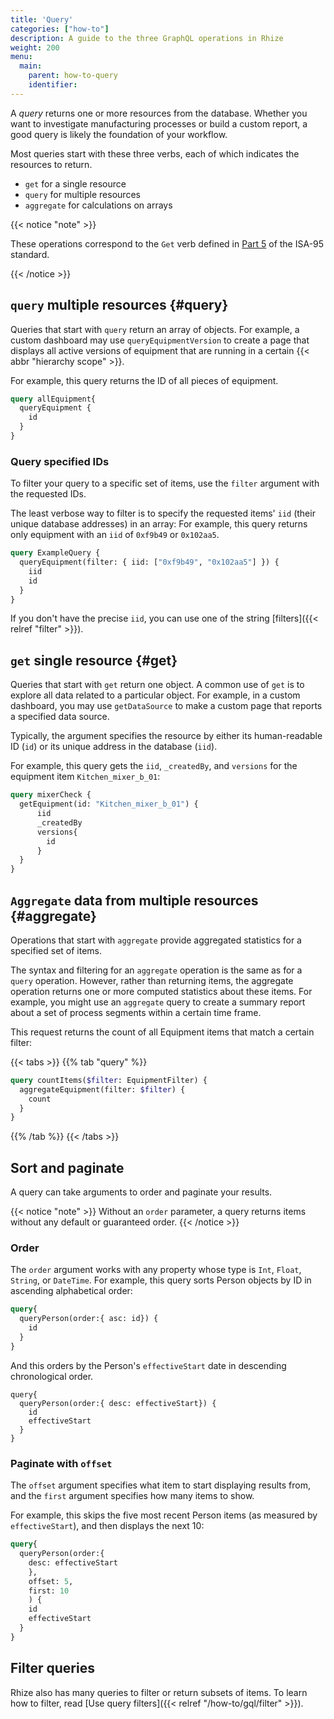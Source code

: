 ```yaml
---
title: 'Query'
categories: ["how-to"]
description: A guide to the three GraphQL operations in Rhize
weight: 200
menu:
  main:
    parent: how-to-query
    identifier:
---
```


A _query_ returns one or more resources from the database.
Whether you want to investigate manufacturing processes or build a custom report,
a good query is likely the foundation of your workflow.

Most queries start with these three verbs, each of which indicates the resources to return.

- `get` for a single resource
- `query` for multiple resources
- `aggregate` for calculations on arrays


{{< notice "note" >}}

These operations correspond to the `Get` verb defined in [Part 5](https://www.isa.org/products/ansi-isa-95-00-05-2018-enterprise-control-system-i) of the ISA-95 standard.

{{< /notice >}}

## `query` multiple resources {#query}

Queries that start with `query` return an array of objects.
For example, a custom dashboard may use `queryEquipmentVersion` to create a page that displays all active versions of equipment that are running in a certain {{< abbr "hierarchy scope" >}}.

For example, this query returns the ID of all pieces of equipment.

```graphql
query allEquipment{
  queryEquipment {
    id
  }
}
```

### Query specified IDs

To filter your query to a specific set of items, use the `filter` argument with the requested IDs.

The least verbose way to filter is to specify the requested items' `iid` (their unique database addresses) in an array:
For example, this query returns only equipment with an `iid` of `0xf9b49` or `0x102aa5`.

```graphql
query ExampleQuery {
  queryEquipment(filter: { iid: ["0xf9b49", "0x102aa5"] }) {
    iid
    id
  }
}
```

If you don't have the precise `iid`, you can use one of the string [filters]({{< relref "filter" >}}).


## `get` single resource {#get}

Queries that start with `get` return one object.
A common use of `get` is to explore all data related to a particular object.
For example, in a custom dashboard, you may use `getDataSource` to make a custom page that reports a specified data source.

Typically, the argument specifies the resource by either its human-readable ID (`id`) or its unique address in the database (`iid`).

For example, this query gets the `iid`, `_createdBy`, and `versions` for the equipment item `Kitchen_mixer_b_01`:

```graphql
query mixerCheck {
  getEquipment(id: "Kitchen_mixer_b_01") {
      iid
      _createdBy
      versions{
        id
      }
  }
}
```

## `Aggregate` data from multiple resources {#aggregate}

Operations that start with `aggregate` provide aggregated statistics for a specified set of items.

The syntax and filtering for an `aggregate` operation is the same as for a `query` operation.
However, rather than returning items, the aggregate operation returns one or more computed statistics about these items.
For example, you might use an `aggregate` query to create a summary report about a set of process segments within a certain time frame.

This request returns the count of all Equipment items that match a certain filter:

{{< tabs >}}
{{% tab "query" %}}
```graphql
query countItems($filter: EquipmentFilter) {
  aggregateEquipment(filter: $filter) {
    count
  }
}
```
{{% /tab %}}
{{< /tabs >}}

## Sort and paginate

A query can take arguments to order and paginate your results.

{{< notice "note" >}}
Without an `order` parameter, a query returns items without any default or guaranteed order.
{{< /notice >}}

### Order

The `order` argument works with any property whose type is `Int`, `Float`, `String`, or `DateTime`.
For example, this query sorts Person objects by ID in ascending alphabetical order:

```graphql
query{
  queryPerson(order:{ asc: id}) {
    id
  }
}
```

And this orders by the Person's `effectiveStart` date in descending chronological order.

```
query{
  queryPerson(order:{ desc: effectiveStart}) {
    id
    effectiveStart
  }
}
```

### Paginate with `offset`

The `offset` argument specifies what item to start displaying results from, and the `first` argument specifies how many items to show.

For example, this skips the five most recent Person items (as measured by `effectiveStart`), and then displays the next 10:

```graphql
query{
  queryPerson(order:{
    desc: effectiveStart
    },
    offset: 5,
    first: 10
    ) {
    id
    effectiveStart
  }
}
```

## Filter queries

Rhize also has many queries to filter or return subsets of items.
To learn how to filter, read [Use query filters]({{< relref "/how-to/gql/filter" >}}).
